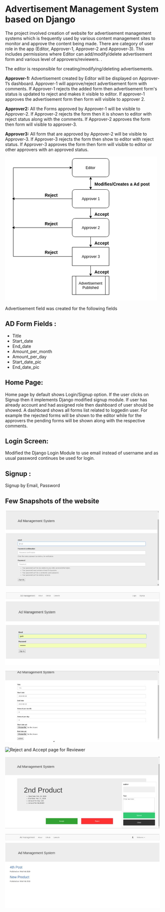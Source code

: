 # Advertisement Management System based on Django

The project involved creation of website for advertisement management systems which is frequently used by various content management sites to monitor and approve the content being made. There are category of user role in the app (Editor, Approver-1, Approver-2 and Approver-3). This includes permissions where Editor can add/modify/delete advertisement form and various level of approvers/reviewers. . 

The editor is responsible for creating/modifying/deleting advertisements.

**Approver-1:** Advertisement created by Editor will be displayed on Approver-1’s dashboard. Approver-1 will approve/reject advertisement form with comments. If Approver-1 rejects the added form then advertisement form's status is updated to reject and makes it visible to editor. If approver-1 approves the advertisement form then form will visible to approver 2.

**Approver2:** All the Forms approved by Approver-1 will be visible to Approver-2. If Approver-2 rejects the form then it is shown to editor with reject status along with the comments. If Approver-2 approves the form then form will visible to approver-3.

**Approver3:** All form that are approved by Approver-2 will be visible to Approver-3. If Approver-3 rejects the form then show to editor with reject status. If Approver-3 approves the form then form will visible to editor or other approvers with an approved status.

![Flow Diagram of Project](/images/Flowdiagram.png)

Advertisement field was created for the following fields

## AD Form Fields :
- Title 
- Start_date 
- End_date
- Amount_per_month 
- Amount_per_day 
- Start_date_pic 
- End_date_pic 

## Home Page:

Home page by default shows Login/Signup option. If the user clicks on Signup then it implements Django modified signup module. If user has already account and had assigned role then dashboard of user should be showed. A dashboard shows all forms list related to loggedin user. For example the rejected forms will be shown to the editor while for the approvers the pending forms will be shown along with the respective comments.

## Login Screen:
Modified the Django Login Module to use email instead of username and as usual password continues be used for login.

## Signup :
Signup by Email, Password

## Few Snapshots of the website

![Sign Up](/images/Signup.JPG)

![Login](/images/Loginpage.JPG)

![New advertisement post](/images/Newpost.JPG)

![Reject and Accept page for Reviewer](/imagesRejectacceptpost.JPG)

![Comment on the Post with accept and reject decision](/images/Commentpost.JPG)

![Rejected Posts for the Editor](/images/Rejectedpost.JPG)


